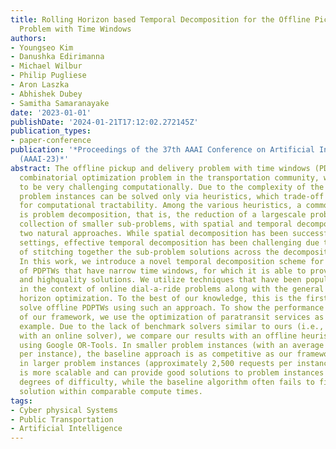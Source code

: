 ```yaml
---
title: Rolling Horizon based Temporal Decomposition for the Offline Pickup and Delivery
  Problem with Time Windows
authors:
- Youngseo Kim
- Danushka Edirimanna
- Michael Wilbur
- Philip Pugliese
- Aron Laszka
- Abhishek Dubey
- Samitha Samaranayake
date: '2023-01-01'
publishDate: '2024-01-21T17:12:02.272145Z'
publication_types:
- paper-conference
publication: '*Proceedings of the 37th AAAI Conference on Artificial Intelligence
  (AAAI-23)*'
abstract: The offline pickup and delivery problem with time windows (PDPTW) is a classical
  combinatorial optimization problem in the transportation community, which has proven
  to be very challenging computationally. Due to the complexity of the problem, practical
  problem instances can be solved only via heuristics, which trade-off solution quality
  for computational tractability. Among the various heuristics, a common strategy
  is problem decomposition, that is, the reduction of a largescale problem into a
  collection of smaller sub-problems, with spatial and temporal decompositions being
  two natural approaches. While spatial decomposition has been successful in certain
  settings, effective temporal decomposition has been challenging due to the difficulty
  of stitching together the sub-problem solutions across the decomposition boundaries.
  In this work, we introduce a novel temporal decomposition scheme for solving a class
  of PDPTWs that have narrow time windows, for which it is able to provide both fast
  and highquality solutions. We utilize techniques that have been popularized recently
  in the context of online dial-a-ride problems along with the general idea of rolling
  horizon optimization. To the best of our knowledge, this is the first attempt to
  solve offline PDPTWs using such an approach. To show the performance and scalability
  of our framework, we use the optimization of paratransit services as a motivating
  example. Due to the lack of benchmark solvers similar to ours (i.e., temporal decomposition
  with an online solver), we compare our results with an offline heuristic algorithm
  using Google OR-Tools. In smaller problem instances (with an average of 129 requests
  per instance), the baseline approach is as competitive as our framework. However,
  in larger problem instances (approximately 2,500 requests per instance), our framework
  is more scalable and can provide good solutions to problem instances of varying
  degrees of difficulty, while the baseline algorithm often fails to find a feasible
  solution within comparable compute times.
tags:
- Cyber physical Systems
- Public Transportation
- Artificial Intelligence
---
```

